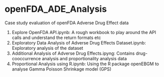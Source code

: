 # openFDA_ADE_Analysis
Case study evaluation of openFDA Adverse Drug Effect data


1. Explore OpenFDA API.ipynb: A rough workbook to play around the API calls and understand the return formats etc
2. Exploratory Data Analysis of Adverse Drug Effects Dataset.ipynb: Exploratory analysis of the dataset
3. Additional Analysis of Adverse Drug Effects.ipyng: Contains drug-cooccurrence analysis and proportionality analysis data 
4. Proportional Analysis using R.ipynb: Using the R package openEBGM to analyse Gamma Poisson Shrinkage model (GPS)
